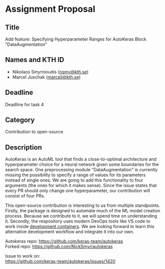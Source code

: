 # Assignment Proposal

## Title

Add feature: Specifying Hyperparameter Ranges for AutoKeras Block "DataAugmentation"

## Names and KTH ID

- Nikolaos Smyrnioudis (nsmy@kth.se)
- Marcel Juschak (marcelj@kth.se)

## Deadline

Deadline for task 4

## Category

Contribution to open-source

## Description
AutoKeras is an AutoML tool that finds a close-to-optimal architecture and hyperparameter choice for a neural network given some boundaries for the search space. One preprocessing module "DataAugmentation" is currently missing the possibility to specify a range of values for its parameters instead of single ones. We are going to add this functionality to four arguments (the ones for which it makes sense). Since the issue states that every PR should only change one hyperparameter, our contribution will consist of four PRs.

This open-source contribution is interesting to us from multiple standpoints. Firstly, the package is designed to automate much of the ML model creation process. Because we contribute to it, we will spend time on understanding it. Secondly, the respository uses modern DevOps tools like VS code to work inside [development containers](https://code.visualstudio.com/docs/remote/containers). We are looking forward to learn this alternative development workflow and integrate it into our own.  

Autokeras repo: https://github.com/keras-team/autokeras <br>
Forked repo: https://github.com/NickSmyr/autokeras <br>

Issue to work on:<br>
https://github.com/keras-team/autokeras/issues/1420 <br>
